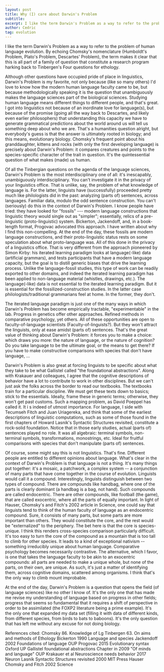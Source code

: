 ```yaml
---
layout: post
title: Why (I) care about Darwin's Problem 
subtitle: 
excerpt: I like the term Darwin's Problem as a way to refer to the problem of human language evolution. By echoing Chomsky's nomenclature (Humboldt's Problem, Plato's Problem, Descartes' Problem), the term makes it clear that this is all part of a family of question that constitute a research program harking back to Tinbergen's Four questions for ethology.
author: Cedric
tag: evolution
---
```


I like the term Darwin's Problem as a way to refer to the problem of human language evolution. By echoing Chomsky's nomenclature (Humboldt's Problem, Plato's Problem, Descartes' Problem), the term makes it clear that this is all part of a family of question that constitute a research program harking back to Tinbergen's Four questions for ethology.

Although other questions have occupied pride of place in linguistics, Darwin's Problem is my favorite, not only because (like so many others) I'd love to know how the modern human language faculty came to be, but because methodologically speaking it is the question that unambiguously makes the language sciences part of the biological sciences. Studying human language means different things to different people, and that's great. I got into linguistics not because of an inordinate love for language(s), but because of the promise (going all the way back to Descartes, and likely even earlier philosophers) that understanding this capacity we have to generate grammatical predictions about the world around us will tell us something deep about who we are. That's a humanities question alright, but everybody's guess is that the answer is ultimately rooted in biology; and this means, evolutionary biology. Chomsky's frequent point about his granddaughter, kittens and rocks (with only the first developing language) is precisely about Darwin's Problem: it compares creatures and points to the species-specific character of the trait in question. It's the quintessential question of what makes (made) us human.

Of all the Tinbergian questions on the agenda of the language sciences, Darwin's Problem is the most interdisciplinary one of all: it's inescapably, unambiguously interdisciplinary. You can't investigate it in the privacy of your linguistics office. That is unlike, say, the problem of what knowledge of language is. For the latter, linguists have (successfully) proceeded pretty much like philologists did in the past: analyzing (parts of) sentences, across languages. Familiar data, modulo the odd sentence construction. You can't (seriously) do this in the context of Darwin's Problem. I know people have tried: they have looked for "fossils" --- modern language constructions that linguistic theory would single out as "simpler"; essentially, relics of a pre-linguistic (proto-linguistic) system. Bickerton, Jackendoff, and, in a book-length format, Progovac advocated this approach. I have written about why I find this non-compelling. At the end of the day, these fossils are modern language constructions, and their proto-linguistic status rests on some speculation about what proto-language was. All of this done in the privacy of a linguistics office. That is very different from the approach pioneered by Simon Kirby: his iterated learning paradigm looks at language(-like) data (artificial grammars), and tests participants that have a modern language capacity, but the goal is to distill generic biases that drive the learning process. Unlike the language-fossil studies, this type of work can be readily exported to other domains, and indeed the iterated learning paradigm has been applied to non-language material (whistles, drawings, etc.). The language(-like) data is not essential to the iterated learning paradigm. But it is essential for the fossilized-construction studies. In the latter case philologists/traditional grammarians feel at home. In the former, they don't.

The iterated language paradigm is just one of the many ways in which Darwin's Problem has become empirically tractable, "experimentable" in the lab. Progress in genetics offer other approaches. Refined methods in comparative psychology, yet others. All of these opportunities are open to faculty-of-language scientists (Faculty-of-linguists?). But they won't attract the linguists, only at ease amidst (parts of) sentences. That's the great value of thinking about Darwin's Problem: it forces you to make a choice: which draws you more: the nature of language, or the nature of cognition? Do you take language to be the ultimate goal, or the means to get there? If you have to make constructive comparisons with species that don't have language, ...

Darwin's Problem is also great at forcing linguists to be specific about what they take to be what Gallistel called "the foundational abstractions". Along with Krakauer and colleagues, I agree that the cognitive descriptions of behavior have a lot to contribute to work in other disciplines. But we can't just ask the folks across the border to read our textbooks. The textbooks train for a particular discipline. We must get these texts down to basics; stick to the essentials. Ideally, frame these in generic terms; otherwise, they won't get past customs. Such a mapping problem, as David Poeppel has called it.  It i s indeed of utmost importance. For language, I side with Tecumseh Fitch and Juan Uriagereka, and think that some of the earliest descriptions of linguistic computations, such as some of those found in the first chapters of Howard Lasnik's Syntactic Structures revisited, constitute a rock-solid foundation. Notice that in those early studies, actual (parts of) sentences played no role. It was all algebraic: terminal symbols, non-terminal symbols, transformations, monostrings, etc. Ideal for fruitful comparisons with species that don't manipulate (parts of) sentences.

Of course, some might say this is not linguistics. That's fine. Different people are entitled to different opinions about language. What's clear in the context of Darwin's Problem is that language is not a thing. It's many things put together: it's a mosaic, a patchwork, a complex system -- a conjunction of many parts that have come together in the course of evolution. Linguists would call it a compound. Interestingly, linguists distinguish between two types of compound. There are compounds like handbag, where one of the parts is clearly dominant (a handbag is a bag, not hand). Such compounds are called endocentric. There are other compounds, like football (the game), that are called exocentric, where all the parts of equally important. In light of Hauser, Chomsky's and Fitch's 2002 article in Science, one could say that linguists tend to think of the human faculty of language as an endocentric compound. Sure, it consists of many parts, but some parts are more important than others. They would constitute the core, and the rest would be "externalized" to the periphery. The bet here is that the core is species-unique. I think this renders cross-species comparison particularly difficult. It's too easy to turn the core of the compound as a mountain that is too tall to climb for other species. It leads to a kind of exceptional nativism -- something irreducibly unique about human language. Comparative psychology becomes necessarily contrastive. The alternative, which I favor, is one that takes the language faculty to be akin to an exocentric compounds: all parts are needed to make a unique whole, but none of the parts, on their own, are unique. As such, it's just a matter of identifying them, across cognitive domains, scattered among organisms. I think that's the only way to climb mount improbable.

At the end of the day, Darwin's Problem is a question that opens the field (of language sciences) like no other I know of. It's the only one that has made me revise my understanding of language based on progress in other fields; progress that seems so fundamental that it requires a shift of perspective in order to be assimilated (the FOXP2 literature being a prime example). It's the only one that expanded my data set (filling it with data of different kinds, from different species, from birds to bats to baboons). It's the only question that has left me without any excuse for not doing biology.


References cited:
Chomsky 86. Knowledge of Lg
Tinbergen 63. On aims and methods of Ethology
Bickerton 1990 Language and species
Jackendoff 2002 Foundations of language OUP
Progovac 2015 Evolutionary syntax Oxford UP
Gallistel foundational abstractions Chapter in 2009 "Of minds and language" OUP
Krakauer et al Neuroscience needs behavior 2017 Neuron
Lasnik Syntactic Structures revisited 2000 MIT Press
Hauser  Chomsky and Fitch 2002 Science
